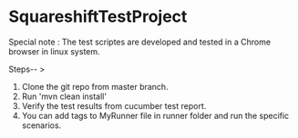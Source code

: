 # SquareshiftTestProject

Special note :
The test scriptes are developed and tested in a Chrome browser in linux system.

Steps-- >

1. Clone the git repo from master branch.
2. Run 'mvn clean install'
3. Verify the test results from cucumber test report.
4. You can add tags to MyRunner file in runner folder and run the specific scenarios.
